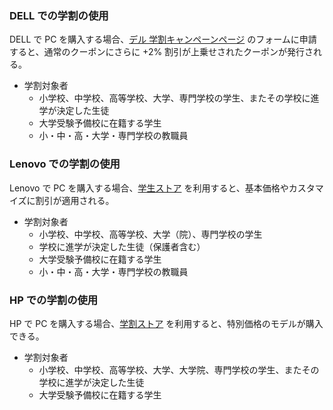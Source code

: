 ### DELL での学割の使用

DELL で PC を購入する場合、[デル 学割キャンペーンページ](https://www.dell.com/ja-jp/shop/student-discount-purchase-program/cp/student-discount-purchase-program) のフォームに申請すると、通常のクーポンにさらに +2% 割引が上乗せされたクーポンが発行される。

- 学割対象者
  - 小学校、中学校、高等学校、大学、専門学校の学生、またその学校に進学が決定した生徒
  - 大学受験予備校に在籍する学生
  - 小・中・高・大学・専門学校の教職員

### Lenovo での学割の使用

Lenovo で PC を購入する場合、[学生ストア](https://www.lenovo.com/jp/ja/student/) を利用すると、基本価格やカスタマイズに割引が適用される。

- 学割対象者
  - 小学校、中学校、高等学校、大学（院）、専門学校の学生
  - 学校に進学が決定した生徒（保護者含む）
  - 大学受験予備校に在籍する学生
  - 小・中・高・大学・専門学校の教職員

### HP での学割の使用

HP で PC を購入する場合、[学割ストア](https://jp.ext.hp.com/campaign/personal/others/student_pc_collection/) を利用すると、特別価格のモデルが購入できる。

- 学割対象者
  - 小学校、中学校、高等学校、大学、大学院、専門学校の学生、またその学校に進学が決定した生徒
  - 大学受験予備校に在籍する学生
